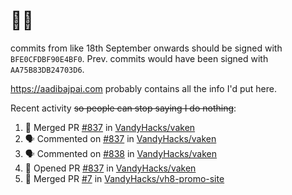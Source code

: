 # 👋🏻
<!--
**aadibajpai/aadibajpai** is a ✨ _special_ ✨ repository because its `README.md` (this file) appears on your GitHub profile.
-->
commits from like 18th September onwards should be signed with `BFE0CFDBF90E4BF0`. Prev. commits would have been signed with `AA75B83DB24703D6`.

https://aadibajpai.com probably contains all the info I'd put here.

Recent activity ~~so people can stop saying I do nothing~~:
<!--START_SECTION:activity-->
1. 🎉 Merged PR [#837](https://github.com/VandyHacks/vaken/pull/837) in [VandyHacks/vaken](https://github.com/VandyHacks/vaken)
2. 🗣 Commented on [#837](https://github.com/VandyHacks/vaken/issues/837) in [VandyHacks/vaken](https://github.com/VandyHacks/vaken)
3. 🗣 Commented on [#838](https://github.com/VandyHacks/vaken/issues/838) in [VandyHacks/vaken](https://github.com/VandyHacks/vaken)
4. 💪 Opened PR [#837](https://github.com/VandyHacks/vaken/pull/837) in [VandyHacks/vaken](https://github.com/VandyHacks/vaken)
5. 🎉 Merged PR [#7](https://github.com/VandyHacks/vh8-promo-site/pull/7) in [VandyHacks/vh8-promo-site](https://github.com/VandyHacks/vh8-promo-site)
<!--END_SECTION:activity-->
